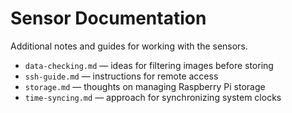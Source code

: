 # Sensor Documentation

Additional notes and guides for working with the sensors.

- `data-checking.md` — ideas for filtering images before storing
- `ssh-guide.md` — instructions for remote access
- `storage.md` — thoughts on managing Raspberry Pi storage
- `time-syncing.md` — approach for synchronizing system clocks
